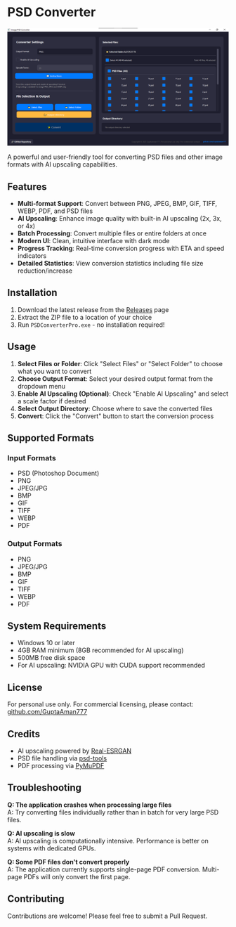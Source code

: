 # PSD Converter

![PSD Converter](screenshots/home_screenshot.png)

A powerful and user-friendly tool for converting PSD files and other image formats with AI upscaling capabilities.

## Features

- **Multi-format Support**: Convert between PNG, JPEG, BMP, GIF, TIFF, WEBP, PDF, and PSD files
- **AI Upscaling**: Enhance image quality with built-in AI upscaling (2x, 3x, or 4x)
- **Batch Processing**: Convert multiple files or entire folders at once
- **Modern UI**: Clean, intuitive interface with dark mode
- **Progress Tracking**: Real-time conversion progress with ETA and speed indicators
- **Detailed Statistics**: View conversion statistics including file size reduction/increase

## Installation

1. Download the latest release from the [Releases](https://github.com/GuptaAman777/psd-converter/releases) page
2. Extract the ZIP file to a location of your choice
3. Run `PSDConverterPro.exe` - no installation required!

## Usage

1. **Select Files or Folder**: Click "Select Files" or "Select Folder" to choose what you want to convert
2. **Choose Output Format**: Select your desired output format from the dropdown menu
3. **Enable AI Upscaling (Optional)**: Check "Enable AI Upscaling" and select a scale factor if desired
4. **Select Output Directory**: Choose where to save the converted files
5. **Convert**: Click the "Convert" button to start the conversion process

## Supported Formats

### Input Formats
- PSD (Photoshop Document)
- PNG
- JPEG/JPG
- BMP
- GIF
- TIFF
- WEBP
- PDF

### Output Formats
- PNG
- JPEG/JPG
- BMP
- GIF
- TIFF
- WEBP
- PDF

## System Requirements

- Windows 10 or later
- 4GB RAM minimum (8GB recommended for AI upscaling)
- 500MB free disk space
- For AI upscaling: NVIDIA GPU with CUDA support recommended

## License

For personal use only. For commercial licensing, please contact: [github.com/GuptaAman777](https://github.com/GuptaAman777)

## Credits

- AI upscaling powered by [Real-ESRGAN](https://github.com/xinntao/Real-ESRGAN)
- PSD file handling via [psd-tools](https://github.com/psd-tools/psd-tools)
- PDF processing via [PyMuPDF](https://github.com/pymupdf/PyMuPDF)

## Troubleshooting

**Q: The application crashes when processing large files**  
A: Try converting files individually rather than in batch for very large PSD files.

**Q: AI upscaling is slow**  
A: AI upscaling is computationally intensive. Performance is better on systems with dedicated GPUs.

**Q: Some PDF files don't convert properly**  
A: The application currently supports single-page PDF conversion. Multi-page PDFs will only convert the first page.

## Contributing

Contributions are welcome! Please feel free to submit a Pull Request.
